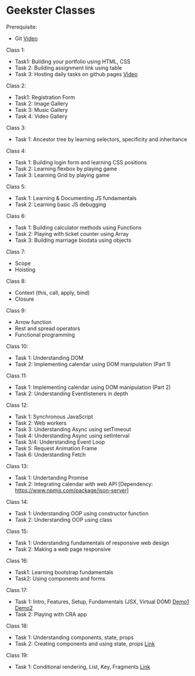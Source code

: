 # Geekster Classes

Prerequisite:
- Git [Video](https://www.youtube.com/watch?v=R0uDk392pdg&list=PL4CFloQ4GGWJjYbFGyL68Hfq_bRrfnRbK) 

Class 1:
- Task1: Building your portfolio using HTML, CSS
- Task 2: Building assignment link using table
- Task 3: Hosting daily tasks on github pages [Video](https://www.youtube.com/watch?v=EhzmzXY8He4) 

Class 2:
- Task1: Registration Form
- Task 2: Image Gallery
- Task 3: Music Gallery
- Task 4: Video Gallery

Class 3:
- Task 1: Ancestor tree by learning selectors, specificity and inheritance

Class 4:
- Task 1: Building login form and learning CSS positions
- Task 2: Learning flexbox by playing game
- Task 3: Learning Grid by playing game

Class 5:
- Task 1: Learning & Documenting JS fundamentals
- Task 2: Learning basic JS debugging

Class 6:
- Task 1: Building calculator methods using Functions
- Task 2: Playing with ticket counter using Array
- Task 3: Building marriage biodata using objects

Class 7:
- Scope
- Hoisting

Class 8:
- Context (this,  call, apply, bind)
- Closure

Class 9:
 - Arrow function
 - Rest and spread operators
 - Functional programming

Class 10:
- Task 1: Understanding DOM
- Task 2: Implementing calendar using DOM manipulation (Part 1)

Class 11:
- Task 1: Implementing calendar using DOM manipulation (Part 2)
- Task 2: Understanding Eventlisteners in depth

Class 12:
- Task 1: Synchronous JavaScript
- Task 2: Web workers
- Task 3: Understanding Async using setTimeout
- Task 4: Understanding Async using setInterval
- Task 3/4: Understanding Event Loop
- Task 5: Request Animation Frame
- Task 6: Understanding Fetch

Class 13:
- Task 1: Undertanding Promise
- Task 2: Integrating calendar with web API [Dependency: https://www.npmjs.com/package/json-server]

Class 14:
- Task 1: Understanding OOP using constructor function
- Task 2: Understanding OOP using class

Class 15:
- Task 1: Understanding fundamentals of responsive web design
- Task 2: Making a web page responsive

Class 16:
- Task1: Learning bootstrap fundamentals
- Task2: Using components and forms

Class 17:
- Task 1: Intro, Features, Setup, Fundamentals (JSX, Virtual DOM) [Demo1](https://codepen.io/engineerchirag/pen/oNzJRVV
) [Demo2](https://codepen.io/engineerchirag/pen/oNzJRrO
)
- Task 2: Playing with CRA app

Class 18:
- Task 1: Understanding components, state, props
- Task 2: Creating components and using state, props [Link](https://github.com/engineerchirag/big-store-ecommerce/commit/e74a958f1b0c48bded3bbcfce32b3550375b1cdd)

Class 19:
- Task 1: Conditional rendering, List, Key,  Fragments [Link](https://github.com/engineerchirag/big-store-ecommerce/commit/1d8d4a2fcb171f1ec9c21adfe647de60a7c9b5b7)
